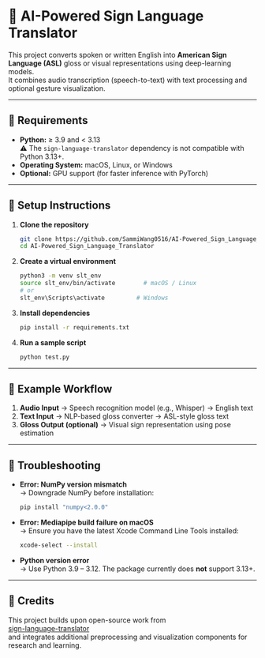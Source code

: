 # 🤟 AI-Powered Sign Language Translator

This project converts spoken or written English into **American Sign Language (ASL)** gloss or visual representations using deep-learning models.  
It combines audio transcription (speech-to-text) with text processing and optional gesture visualization.

---

## 🧰 Requirements

- **Python:** ≥ 3.9 and < 3.13  
  ⚠️ The `sign-language-translator` dependency is not compatible with Python 3.13+.  
- **Operating System:** macOS, Linux, or Windows  
- **Optional:** GPU support (for faster inference with PyTorch)

---

## 🚀 Setup Instructions

1. **Clone the repository**
   ```bash
   git clone https://github.com/SammiWang0516/AI-Powered_Sign_Language_Translator.git
   cd AI-Powered_Sign_Language_Translator
   ```

2. **Create a virtual environment**
   ```bash
   python3 -m venv slt_env
   source slt_env/bin/activate        # macOS / Linux
   # or
   slt_env\Scripts\activate         # Windows
   ```

3. **Install dependencies**
   ```bash
   pip install -r requirements.txt
   ```

4. **Run a sample script**
   ```bash
   python test.py
   ```

---

## 🧩 Example Workflow

1. **Audio Input** → Speech recognition model (e.g., Whisper) → English text  
2. **Text Input** → NLP-based gloss converter → ASL-style gloss text  
3. **Gloss Output (optional)** → Visual sign representation using pose estimation

---

## 🧠 Troubleshooting

- **Error: NumPy version mismatch**  
  → Downgrade NumPy before installation:  
  ```bash
  pip install "numpy<2.0.0"
  ```

- **Error: Mediapipe build failure on macOS**  
  → Ensure you have the latest Xcode Command Line Tools installed:  
  ```bash
  xcode-select --install
  ```

- **Python version error**  
  → Use Python 3.9 – 3.12. The package currently does **not** support 3.13+.

---

## 🙌 Credits

This project builds upon open-source work from  
[sign-language-translator](https://github.com/sign-language-translator/sign-language-translator)  
and integrates additional preprocessing and visualization components for research and learning.

